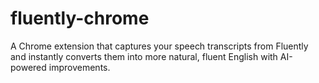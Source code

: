 # fluently-chrome
A Chrome extension that captures your speech transcripts from Fluently and instantly converts them into more natural, fluent English with AI-powered improvements.
